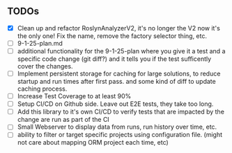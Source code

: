
## TODOs

- [x] Clean up and refactor RoslynAnalyzerV2, it's no longer the V2 now it's the only one! Fix the name, remove the factory selector thing, etc.
- [ ] 9-1-25-plan.md
- [ ] additional functionality for the 9-1-25-plan where you give it a test and a specific code change (git diff?) and it tells you if the test sufficently cover the changes.
- [ ] Implement persistent storage for caching for large solutions, to reduce startup and run times after first pass. and some kind of diff to update caching process.
- [ ] Increase Test Coverage to at least 90%
- [ ] Setup CI/CD on Github side. Leave out E2E tests, they take too long.
- [ ] Add this library to it's own CI/CD to verify tests that are impacted by the change are run as part of the CI
- [ ] Small Webserver to display data from runs, run history over time, etc. 
- [ ] ability to filter or target specific projects using configuration file. (might not care about mapping ORM project each time, etc)